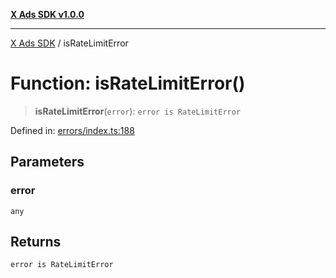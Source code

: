 [**X Ads SDK v1.0.0**](../README.md)

***

[X Ads SDK](../globals.md) / isRateLimitError

# Function: isRateLimitError()

> **isRateLimitError**(`error`): `error is RateLimitError`

Defined in: [errors/index.ts:188](https://github.com/kage1020/x-ads-sdk/blob/main/src/errors/index.ts#L188)

## Parameters

### error

`any`

## Returns

`error is RateLimitError`
